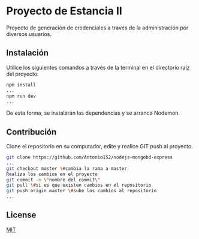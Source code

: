 # Proyecto de Estancia II

Proyecto de generación de credenciales a través de la administración por diversos usuarios.

## Instalación

Utilice los siguientes comandos a través de la terminal en el directorio raíz del proyecto.

```bash
npm install
...
npm run dev
...
```
De esta forma, se instalarán las dependencias y se arranca Nodemon.

## Contribución
Clone el repositorio en su computador, edite y realice GIT push al proyecto.


```bash
git clone https://github.com/Antonio152/nodejs-mongobd-express
...
git checkout master \#cambia la rama a master
Realiza los cambios en el proyecto
git commit -m \"nombre del commit\"
git pull \#si es que existen cambios en el repositorio
git push origin master \#sube los cambios al repositorio
...
```

## License
[MIT](https://choosealicense.com/licenses/mit/)
